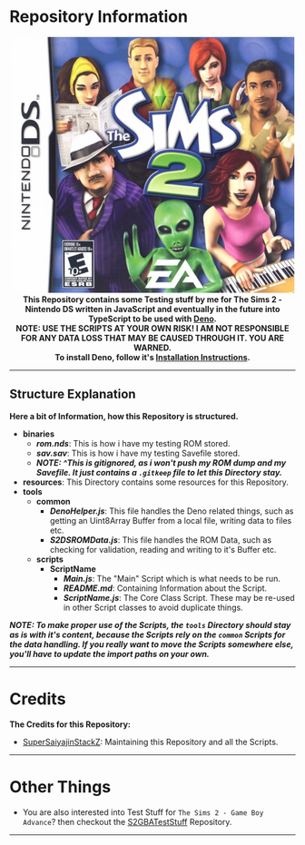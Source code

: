 # Repository Information
<p align="center">
	<img src="https://github.com/SuperSaiyajinStackZ/S2DSTestStuff/blob/main/resources/cover.png" alt="Cover Image"><br>
	<b>This Repository contains some Testing stuff by me for The Sims 2 - Nintendo DS written in JavaScript and eventually in the future into TypeScript to be used with <a href="https://deno.land/">Deno</a>.</b><br>
	<b>NOTE: USE THE SCRIPTS AT YOUR OWN RISK! I AM NOT RESPONSIBLE FOR ANY DATA LOSS THAT MAY BE CAUSED THROUGH IT. YOU ARE WARNED.</b><br>
	<b>To install Deno, follow it's <a href="https://deno.land/">Installation Instructions</a>.</b><br>
</p><hr>

## Structure Explanation
**Here a bit of Information, how this Repository is structured.**

- **binaries**
	- ***rom.nds***: This is how i have my testing ROM stored.
	- ***sav.sav***: This is how i have my testing Savefile stored.
	- ***NOTE: ^This is gitignored, as i won't push my ROM dump and my Savefile. It just contains a `.gitkeep` file to let this Directory stay.***
- **resources**: This Directory contains some resources for this Repository.
- **tools**
	- **common**
		- ***DenoHelper.js***: This file handles the Deno related things, such as getting an Uint8Array Buffer from a local file, writing data to files etc.
		- ***S2DSROMData.js***: This file handles the ROM Data, such as checking for validation, reading and writing to it's Buffer etc.
	- **scripts**
		- **ScriptName**
			- ***Main.js***: The "Main" Script which is what needs to be run.
			- ***README.md***: Containing Information about the Script.
			- ***ScriptName.js***: The Core Class Script. These may be re-used in other Script classes to avoid duplicate things.

***NOTE: To make proper use of the Scripts, the `tools` Directory should stay as is with it's content, because the Scripts rely on the `common` Scripts for the data handling. If you really want to move the Scripts somewhere else, you'll have to update the import paths on your own.***
<hr>

# Credits
**The Credits for this Repository:**
- [SuperSaiyajinStackZ](https://github.com/SuperSaiyajinStackZ): Maintaining this Repository and all the Scripts.
<hr>

# Other Things
- You are also interested into Test Stuff for `The Sims 2 - Game Boy Advance`? then checkout the [S2GBATestStuff](https://github.com/SuperSaiyajinStackZ/S2GBATestStuff) Repository.
<hr>
